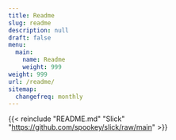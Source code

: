 ```yaml
---
title: Readme
slug: readme
description: null
draft: false
menu:
  main:
    name: Readme
    weight: 999
weight: 999
url: /readme/
sitemap:
  changefreq: monthly
---
```


{{< reinclude "README.md" "Slick" "https://github.com/spookey/slick/raw/main" >}}
